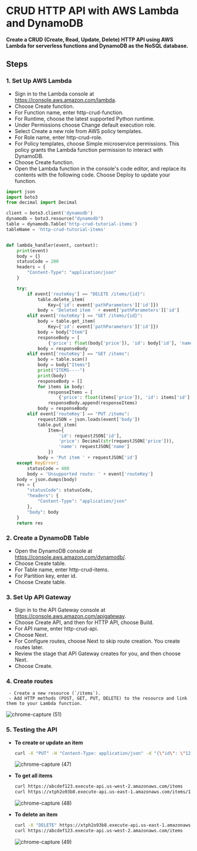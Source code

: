 # CRUD HTTP API with AWS Lambda and DynamoDB

**Create a CRUD (Create, Read, Update, Delete) HTTP API using AWS Lambda for serverless functions and DynamoDB as the NoSQL database.**

## Steps
### 1. Set Up AWS Lambda
- Sign in to the Lambda console at https://console.aws.amazon.com/lambda.
- Choose Create function.
- For Function name, enter http-crud-function.
- For Runtime, choose the latest supported Python runtime.
- Under Permissions choose Change default execution role.
- Select Create a new role from AWS policy templates.
- For Role name, enter http-crud-role.
- For Policy templates, choose Simple microservice permissions. This policy grants the Lambda function permission to interact with DynamoDB.
- Choose Create function.
- Open the Lambda function in the console's code editor, and replace its contents with the following code. Choose Deploy to update your function.

```python
import json
import boto3
from decimal import Decimal

client = boto3.client('dynamodb')
dynamodb = boto3.resource("dynamodb")
table = dynamodb.Table('http-crud-tutorial-items')
tableName = 'http-crud-tutorial-items'


def lambda_handler(event, context):
    print(event)
    body = {}
    statusCode = 200
    headers = {
        "Content-Type": "application/json"
    }

    try:
        if event['routeKey'] == "DELETE /items/{id}":
            table.delete_item(
                Key={'id': event['pathParameters']['id']})
            body = 'Deleted item ' + event['pathParameters']['id']
        elif event['routeKey'] == "GET /items/{id}":
            body = table.get_item(
                Key={'id': event['pathParameters']['id']})
            body = body["Item"]
            responseBody = [
                {'price': float(body['price']), 'id': body['id'], 'name': body['name']}]
            body = responseBody
        elif event['routeKey'] == "GET /items":
            body = table.scan()
            body = body["Items"]
            print("ITEMS----")
            print(body)
            responseBody = []
            for items in body:
                responseItems = [
                    {'price': float(items['price']), 'id': items['id'], 'name': items['name']}]
                responseBody.append(responseItems)
            body = responseBody
        elif event['routeKey'] == "PUT /items":
            requestJSON = json.loads(event['body'])
            table.put_item(
                Item={
                    'id': requestJSON['id'],
                    'price': Decimal(str(requestJSON['price'])),
                    'name': requestJSON['name']
                })
            body = 'Put item ' + requestJSON['id']
    except KeyError:
        statusCode = 400
        body = 'Unsupported route: ' + event['routeKey']
    body = json.dumps(body)
    res = {
        "statusCode": statusCode,
        "headers": {
            "Content-Type": "application/json"
        },
        "body": body
    }
    return res
```

### 2. Create a DynamoDB Table
- Open the DynamoDB console at https://console.aws.amazon.com/dynamodb/.
- Choose Create table.
- For Table name, enter http-crud-items.
- For Partition key, enter id.
- Choose Create table.

### 3. Set Up API Gateway
- Sign in to the API Gateway console at https://console.aws.amazon.com/apigateway.
- Choose Create API, and then for HTTP API, choose Build.
- For API name, enter http-crud-api.
- Choose Next.
- For Configure routes, choose Next to skip route creation. You create routes later.
- Review the stage that API Gateway creates for you, and then choose Next.
- Choose Create.
### 4. Create routes
     - Create a new resource (`/items`). 
     - Add HTTP methods (POST, GET, PUT, DELETE) to the resource and link them to your Lambda function.
   ![chrome-capture (51)](https://github.com/user-attachments/assets/75f1dbb3-5fdb-418f-8672-4557c9574adc)

### 5. Testing the API
   - **To create or update an item**
      ```bash
      curl -X "PUT" -H "Content-Type: application/json" -d "{\"id\": \"124\", \"price\": 12345, \"name\": \"myitem2\"}" https://xtph2o93b8.execute-api.us-east-1.amazonaws.com/items
      ```
      ![chrome-capture (47)](https://github.com/user-attachments/assets/e8ad5a40-9cb1-49b0-bc33-eefc7c8184fc)

   - **To get all items**
      ```bash
      curl https://abcdef123.execute-api.us-west-2.amazonaws.com/items
      curl https://xtph2o93b8.execute-api.us-east-1.amazonaws.com/items/123
      ```
      ![chrome-capture (48)](https://github.com/user-attachments/assets/20c26dde-a100-460b-b171-aeab6925e044)

 - **To delete an item**
      ```bash
      curl -X "DELETE" https://xtph2o93b8.execute-api.us-east-1.amazonaws.com/items/123
      curl https://abcdef123.execute-api.us-west-2.amazonaws.com/items
      ```
      ![chrome-capture (49)](https://github.com/user-attachments/assets/ad2f3700-8237-49bf-908b-022badb41e97)

   
